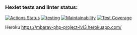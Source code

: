 ### Hexlet tests and linter status:
[![Actions Status](https://github.com/mbaray/php-project-lvl3/workflows/hexlet-check/badge.svg)](https://github.com/mbaray/php-project-lvl3/actions)
[![testing](https://github.com/mbaray/php-project-lvl3/actions/workflows/testing.yml/badge.svg)](https://github.com/mbaray/php-project-lvl3/actions/workflows/testing.yml)
[![Maintainability](https://api.codeclimate.com/v1/badges/fcb2b3b096dab8a62da5/maintainability)](https://codeclimate.com/github/mbaray/php-project-lvl3/maintainability)
[![Test Coverage](https://api.codeclimate.com/v1/badges/fcb2b3b096dab8a62da5/test_coverage)](https://codeclimate.com/github/mbaray/php-project-lvl3/test_coverage)

Heroku https://mbaray-php-project-lvl3.herokuapp.com/
